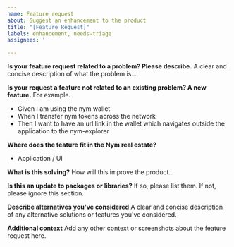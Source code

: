 ```yaml
---
name: Feature request
about: Suggest an enhancement to the product
title: "[Feature Request]"
labels: enhancement, needs-triage
assignees: ''

---
```


**Is your feature request related to a problem? Please describe.**
A clear and concise description of what the problem is...

**Is your request a feature not related to an existing problem? A new feature.**
For example. 
- Given I am using the nym wallet
- When I transfer nym tokens across the network
- Then I want to have an url link in the wallet which navigates outside the application to the nym-explorer

**Where does the feature fit in the Nym real estate?**
- Application / UI 

**What is this solving?**
How will this improve the product...

**Is this an update to packages or libraries?**
If so, please list them. If not, please ignore this section.

**Describe alternatives you've considered**
A clear and concise description of any alternative solutions or features you've considered.

**Additional context**
Add any other context or screenshots about the feature request here.
